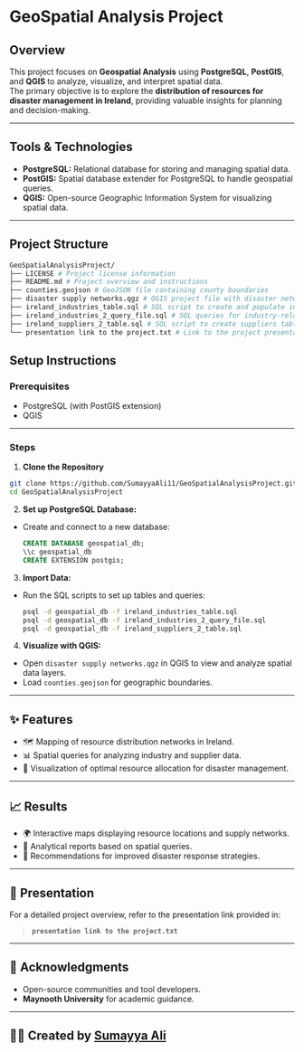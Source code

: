 # GeoSpatial Analysis Project

## Overview

This project focuses on **Geospatial Analysis** using **PostgreSQL**, **PostGIS**, and **QGIS** to analyze, visualize, and interpret spatial data.  
The primary objective is to explore the **distribution of resources for disaster management in Ireland**, providing valuable insights for planning and decision-making.

---

## Tools & Technologies

- **PostgreSQL:** Relational database for storing and managing spatial data.  
- **PostGIS:** Spatial database extender for PostgreSQL to handle geospatial queries.  
- **QGIS:** Open-source Geographic Information System for visualizing spatial data.  

---

## Project Structure

```bash
GeoSpatialAnalysisProject/ 
├── LICENSE # Project license information 
├── README.md # Project overview and instructions 
├── counties.geojson # GeoJSON file containing county boundaries 
├── disaster supply networks.qgz # QGIS project file with disaster network analysis 
├── ireland_industries_table.sql # SQL script to create and populate industries table 
├── ireland_industries_2_query_file.sql # SQL queries for industry-related analysis 
├── ireland_suppliers_2_table.sql # SQL script to create suppliers table 
└── presentation link to the project.txt # Link to the project presentation
```

## Setup Instructions

### Prerequisites

- PostgreSQL (with PostGIS extension)  
- QGIS  

---

### Steps

1. **Clone the Repository**

```bash
git clone https://github.com/SumayyaAli11/GeoSpatialAnalysisProject.git
cd GeoSpatialAnalysisProject
```


2. **Set up PostgreSQL Database:**
- Create and connect to a new database:
  
  ```sql
  CREATE DATABASE geospatial_db;
  \\c geospatial_db
  CREATE EXTENSION postgis;
  ```

3. **Import Data:**
- Run the SQL scripts to set up tables and queries:
  
  ```bash
  psql -d geospatial_db -f ireland_industries_table.sql
  psql -d geospatial_db -f ireland_industries_2_query_file.sql
  psql -d geospatial_db -f ireland_suppliers_2_table.sql
  ```

4. **Visualize with QGIS:**

- Open `disaster supply networks.qgz` in QGIS to view and analyze spatial data layers.
- Load `counties.geojson` for geographic boundaries.

---

## ✨ Features
- 🗺️ Mapping of resource distribution networks in Ireland.
- 📊 Spatial queries for analyzing industry and supplier data.
- 📍 Visualization of optimal resource allocation for disaster management.

---

## 📈 Results
- 🌍 Interactive maps displaying resource locations and supply networks.
- 📑 Analytical reports based on spatial queries.
- 📝 Recommendations for improved disaster response strategies.

---

## 🎥 Presentation
For a detailed project overview, refer to the presentation link provided in:
> **`presentation link to the project.txt`**

---

## 🙏 Acknowledgments
- Open-source communities and tool developers.
- **Maynooth University** for academic guidance.

---

## 👩‍💻 Created by [Sumayya Ali](https://github.com/SumayyaAli11)
